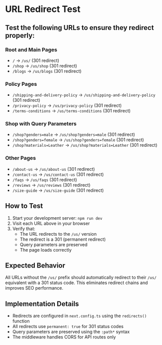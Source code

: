 # URL Redirect Test

## Test the following URLs to ensure they redirect properly:

### Root and Main Pages
- `/` → `/us/` (301 redirect)
- `/shop` → `/us/shop` (301 redirect)
- `/blogs` → `/us/blogs` (301 redirect)

### Policy Pages
- `/shipping-and-delivery-policy` → `/us/shipping-and-delivery-policy` (301 redirect)
- `/privacy-policy` → `/us/privacy-policy` (301 redirect)
- `/terms-conditions` → `/us/terms-conditions` (301 redirect)

### Shop with Query Parameters
- `/shop?genders=male` → `/us/shop?genders=male` (301 redirect)
- `/shop?genders=female` → `/us/shop?genders=female` (301 redirect)
- `/shop?materials=Leather` → `/us/shop?materials=Leather` (301 redirect)

### Other Pages
- `/about-us` → `/us/about-us` (301 redirect)
- `/contact-us` → `/us/contact-us` (301 redirect)
- `/faqs` → `/us/faqs` (301 redirect)
- `/reviews` → `/us/reviews` (301 redirect)
- `/size-guide` → `/us/size-guide` (301 redirect)

## How to Test

1. Start your development server: `npm run dev`
2. Visit each URL above in your browser
3. Verify that:
   - The URL redirects to the `/us/` version
   - The redirect is a 301 (permanent redirect)
   - Query parameters are preserved
   - The page loads correctly

## Expected Behavior

All URLs without the `/us/` prefix should automatically redirect to their `/us/` equivalent with a 301 status code. This eliminates redirect chains and improves SEO performance.

## Implementation Details

- Redirects are configured in `next.config.ts` using the `redirects()` function
- All redirects use `permanent: true` for 301 status codes
- Query parameters are preserved using the `:path*` syntax
- The middleware handles CORS for API routes only